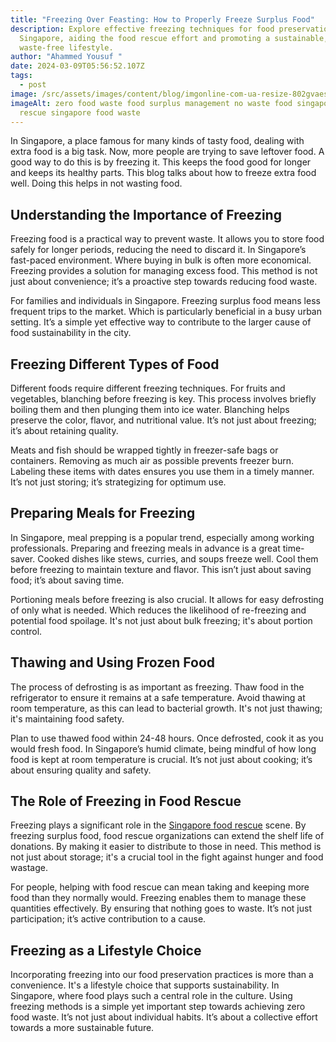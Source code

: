 ```yaml
---
title: "Freezing Over Feasting: How to Properly Freeze Surplus Food"
description: Explore effective freezing techniques for food preservation in
  Singapore, aiding the food rescue effort and promoting a sustainable,
  waste-free lifestyle.
author: "Ahammed Yousuf "
date: 2024-03-09T05:56:52.107Z
tags:
  - post
image: /src/assets/images/content/blog/imgonline-com-ua-resize-802gvaeselm85.jpg
imageAlt: zero food waste food surplus management no waste food singapore food
  rescue singapore food waste
---
```


In Singapore, a place famous for many kinds of tasty food, dealing with extra food is a big task. Now, more people are trying to save leftover food. A good way to do this is by freezing it. This keeps the food good for longer and keeps its healthy parts. This blog talks about how to freeze extra food well. Doing this helps in not wasting food.

## **Understanding the Importance of Freezing**

Freezing food is a practical way to prevent waste. It allows you to store food safely for longer periods, reducing the need to discard it. In Singapore’s fast-paced environment. Where buying in bulk is often more economical. Freezing provides a solution for managing excess food. This method is not just about convenience; it’s a proactive step towards reducing food waste.

For families and individuals in Singapore. Freezing surplus food means less frequent trips to the market. Which is particularly beneficial in a busy urban setting. It’s a simple yet effective way to contribute to the larger cause of food sustainability in the city.

## **Freezing Different Types of Food**

Different foods require different freezing techniques. For fruits and vegetables, blanching before freezing is key. This process involves briefly boiling them and then plunging them into ice water. Blanching helps preserve the color, flavor, and nutritional value. It’s not just about freezing; it’s about retaining quality.

Meats and fish should be wrapped tightly in freezer-safe bags or containers. Removing as much air as possible prevents freezer burn. Labeling these items with dates ensures you use them in a timely manner. It’s not just storing; it’s strategizing for optimum use.

## **Preparing Meals for Freezing**

In Singapore, meal prepping is a popular trend, especially among working professionals. Preparing and freezing meals in advance is a great time-saver. Cooked dishes like stews, curries, and soups freeze well. Cool them before freezing to maintain texture and flavor. This isn’t just about saving food; it’s about saving time.

Portioning meals before freezing is also crucial. It allows for easy defrosting of only what is needed. Which reduces the likelihood of re-freezing and potential food spoilage. It's not just about bulk freezing; it's about portion control.

## Thawing and Using Frozen Food

The process of defrosting is as important as freezing. Thaw food in the refrigerator to ensure it remains at a safe temperature. Avoid thawing at room temperature, as this can lead to bacterial growth. It's not just thawing; it's maintaining food safety.

Plan to use thawed food within 24-48 hours. Once defrosted, cook it as you would fresh food. In Singapore’s humid climate, being mindful of how long food is kept at room temperature is crucial. It’s not just about cooking; it’s about ensuring quality and safety.

## **The Role of Freezing in Food Rescue**

Freezing plays a significant role in the [Singapore food rescue](https://d2l.sg/) scene. By freezing surplus food, food rescue organizations can extend the shelf life of donations. By making it easier to distribute to those in need. This method is not just about storage; it's a crucial tool in the fight against hunger and food wastage.

For people, helping with food rescue can mean taking and keeping more food than they normally would. Freezing enables them to manage these quantities effectively. By ensuring that nothing goes to waste. It’s not just participation; it’s active contribution to a cause.

## **Freezing as a Lifestyle Choice**

Incorporating freezing into our food preservation practices is more than a convenience. It's a lifestyle choice that supports sustainability. In Singapore, where food plays such a central role in the culture. Using freezing methods is a simple yet important step towards achieving zero food waste. It’s not just about individual habits. It’s about a collective effort towards a more sustainable future.
